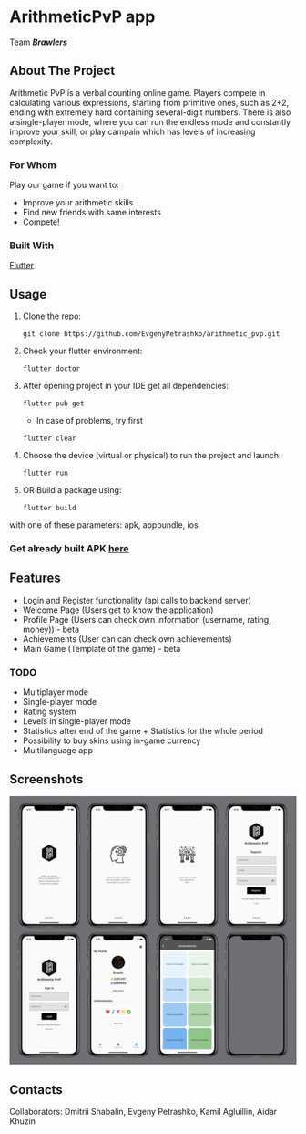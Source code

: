 # ArithmeticPvP app

Team ***Brawlers***

## About The Project
Arithmetic PvP is a verbal counting online game. Players compete in calculating various expressions, starting from primitive ones, such as 2+2, ending with extremely hard containing several-digit numbers. There is also a single-player mode, where you can run the endless mode and constantly improve your skill, or play campain which has levels of increasing complexity. 

### For Whom
Play our game if you want to:

* Improve your arithmetic skills
* Find new friends with same interests
* Compete!

### Built With

[Flutter](https://flutter.dev/)


## Usage
1) Clone the repo:
    ```
    git clone https://github.com/EvgenyPetrashko/arithmetic_pvp.git
    ```
2) Check your flutter environment:
    ```
    flutter doctor
    ```
3) After opening project in your IDE get all dependencies:
    ```
    flutter pub get
    ```
    * In case of problems, try first
    ```
    flutter clear
    ```
   
4) Choose the device (virtual or physical) to run the project and launch:
    ```
    flutter run
    ```
5) OR Build a package using:
    ```
    flutter build
    ```
  with one of these parameters: apk, appbundle, ios

### Get already built APK [here](https://github.com/kamilain1/chucknorris/blob/master/app-release.apk)

## Features

* Login and Register functionality (api calls to backend server)
* Welcome Page (Users get to know the application)
* Profile Page (Users can check own information (username, rating, money)) - beta
* Achievements (User can can check own achievements)
* Main Game (Template of the game) - beta

### TODO
* Multiplayer mode
* Single-player mode
* Rating system
* Levels in single-player mode
* Statistics after end of the game + Statistics for the whole period
* Possibility to buy skins using in-game currency
* Multilanguage app


## Screenshots

![Screenshots](https://github.com/EvgenyPetrashko/arithmetic_pvp/blob/master/screenshots/screens.png)


## Contacts

Collaborators: Dmitrii Shabalin, Evgeny Petrashko, Kamil Agluillin, Aidar Khuzin
